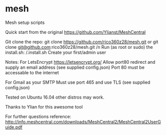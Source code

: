 # mesh
Mesh setup scripts

Quick start from the original https://github.com/Ylianst/MeshCentral

Git clone the repo: git clone https://github.com/rico360z28/mesh.git or git clone git@github.com:rico360z28/mesh.git /n
Run (as root or sudo) the install.sh: /.install.sh
Create your first/admin user

Notes: 
For LetsEncrypt https://letsencrypt.org/
Allow port80 redirect and supply an email address (see supplied config.json)
Port 80 must be accessable to the internet

For Gmail as your SMTP
Must use port 465 and use TLS (see supplied config.json)

Tested on Ubuntu 16.04 other distros may work.

Thanks to Ylian for this awesome tool

For further questions reference: http://info.meshcentral.com/downloads/MeshCentral2/MeshCentral2UserGuide.pdf

